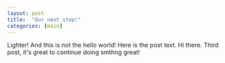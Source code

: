 ```yaml
---
layout: post
title:  "Our next step!"
categories: [main]
---
```

Lighter! And this is not the hello world! Here is the post text. Hi there. Third post, it's great to continue doing smthng great!
